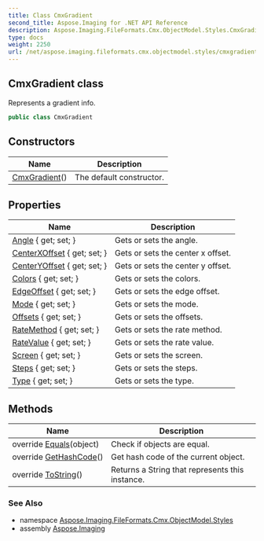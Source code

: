 ```yaml
---
title: Class CmxGradient
second_title: Aspose.Imaging for .NET API Reference
description: Aspose.Imaging.FileFormats.Cmx.ObjectModel.Styles.CmxGradient class. Represents a gradient info
type: docs
weight: 2250
url: /net/aspose.imaging.fileformats.cmx.objectmodel.styles/cmxgradient/
---
```

## CmxGradient class

Represents a gradient info.

```csharp
public class CmxGradient
```

## Constructors

| Name | Description |
| --- | --- |
| [CmxGradient](cmxgradient/)() | The default constructor. |

## Properties

| Name | Description |
| --- | --- |
| [Angle](../../aspose.imaging.fileformats.cmx.objectmodel.styles/cmxgradient/angle/) { get; set; } | Gets or sets the angle. |
| [CenterXOffset](../../aspose.imaging.fileformats.cmx.objectmodel.styles/cmxgradient/centerxoffset/) { get; set; } | Gets or sets the center x offset. |
| [CenterYOffset](../../aspose.imaging.fileformats.cmx.objectmodel.styles/cmxgradient/centeryoffset/) { get; set; } | Gets or sets the center y offset. |
| [Colors](../../aspose.imaging.fileformats.cmx.objectmodel.styles/cmxgradient/colors/) { get; set; } | Gets or sets the colors. |
| [EdgeOffset](../../aspose.imaging.fileformats.cmx.objectmodel.styles/cmxgradient/edgeoffset/) { get; set; } | Gets or sets the edge offset. |
| [Mode](../../aspose.imaging.fileformats.cmx.objectmodel.styles/cmxgradient/mode/) { get; set; } | Gets or sets the mode. |
| [Offsets](../../aspose.imaging.fileformats.cmx.objectmodel.styles/cmxgradient/offsets/) { get; set; } | Gets or sets the offsets. |
| [RateMethod](../../aspose.imaging.fileformats.cmx.objectmodel.styles/cmxgradient/ratemethod/) { get; set; } | Gets or sets the rate method. |
| [RateValue](../../aspose.imaging.fileformats.cmx.objectmodel.styles/cmxgradient/ratevalue/) { get; set; } | Gets or sets the rate value. |
| [Screen](../../aspose.imaging.fileformats.cmx.objectmodel.styles/cmxgradient/screen/) { get; set; } | Gets or sets the screen. |
| [Steps](../../aspose.imaging.fileformats.cmx.objectmodel.styles/cmxgradient/steps/) { get; set; } | Gets or sets the steps. |
| [Type](../../aspose.imaging.fileformats.cmx.objectmodel.styles/cmxgradient/type/) { get; set; } | Gets or sets the type. |

## Methods

| Name | Description |
| --- | --- |
| override [Equals](../../aspose.imaging.fileformats.cmx.objectmodel.styles/cmxgradient/equals/)(object) | Check if objects are equal. |
| override [GetHashCode](../../aspose.imaging.fileformats.cmx.objectmodel.styles/cmxgradient/gethashcode/)() | Get hash code of the current object. |
| override [ToString](../../aspose.imaging.fileformats.cmx.objectmodel.styles/cmxgradient/tostring/)() | Returns a String that represents this instance. |

### See Also

* namespace [Aspose.Imaging.FileFormats.Cmx.ObjectModel.Styles](../../aspose.imaging.fileformats.cmx.objectmodel.styles/)
* assembly [Aspose.Imaging](../../)


